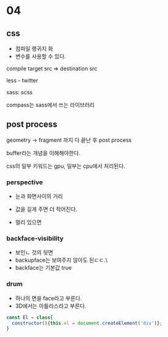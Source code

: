 # 04

## css

- 컴파일 랭귀지 화
- 변수를 사용할 수 있다.

compile
target src => destination src

less - twitter

sass: scss

compass는 sass에서 쓰는 라이브러리

## post process

geometry -> fragment 까지 다 끝난 후 post process

buffer라는 개념을 이해해야한다.

css의 일부 키워드는 gpu, 일부는 cpu에서 처리된다.

### perspective

- 눈과 화면사이의 거리
- 값을 길게 주면 더 작어진다.

- 멀리 있으면 

### backface-visibility

- 보인ㄴ 것의 뒷면
- backupface는 보여주지 않아도 된ㄷㄷ.\
- backface는 기본값  true

### drum

- 하나의 면을 face라고 부른다.
- 3D에서는 아틀라스라고 부른다.

```js
const El = class{
  constructor(){this.el = document.createElement('div')};
}